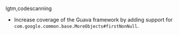 lgtm,codescanning
* Increase coverage of the Guava framework by adding support for `com.google.common.base.MoreObjects#firstNonNull`.
